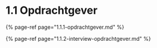 # 1.1 Opdrachtgever

{% page-ref page="1.1.1-opdrachtgever.md" %}

{% page-ref page="1.1.2-interview-opdrachtgever.md" %}



